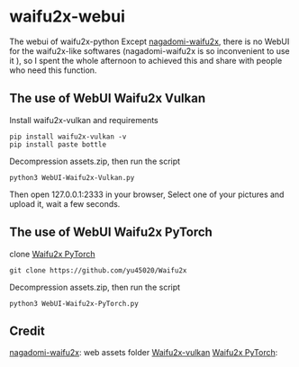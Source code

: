 # waifu2x-webui
The webui of waifu2x-python
Except [nagadomi-waifu2x](https://github.com/nagadomi/waifu2x), there is no WebUI for the waifu2x-like softwares (nagadomi-waifu2x is so inconvenient to use it ), so I spent the whole afternoon to achieved this and share with people who need this function.

## The use of WebUI Waifu2x Vulkan
Install waifu2x-vulkan and requirements
```
pip install waifu2x-vulkan -v
pip install paste bottle
```
Decompression assets.zip, then run the script
```
python3 WebUI-Waifu2x-Vulkan.py
```
Then open 127.0.0.1:2333 in your browser, Select one of your pictures and upload it, wait a few seconds.
## The use of WebUI Waifu2x PyTorch
clone [Waifu2x PyTorch](https://github.com/yu45020/Waifu2x)
```
git clone https://github.com/yu45020/Waifu2x
```
Decompression assets.zip, then run the script
```
python3 WebUI-Waifu2x-PyTorch.py
```

## Credit
[nagadomi-waifu2x](https://github.com/nagadomi/waifu2x): web assets folder
[Waifu2x-vulkan](https://github.com/tonquer/waifu2x-vulkan)
[Waifu2x PyTorch](https://github.com/yu45020/Waifu2x): 
